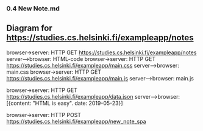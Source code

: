 ### 0.4 New Note.md

## Diagram for https://studies.cs.helsinki.fi/exampleapp/notes

browser->server: HTTP GET https://studies.cs.helsinki.fi/exampleapp/notes
server-->browser: HTML-code
browser->server: HTTP GET https://studies.cs.helsinki.fi/exampleapp/main.css
server-->browser: main.css
browser->server: HTTP GET https://studies.cs.helsinki.fi/exampleapp/main.js
server-->browser: main.js

browser->server: HTTP GET https://studies.cs.helsinki.fi/exampleapp/data.json
server-->browser: [{content: "HTML is easy". date: 2019-05-23}]

browser->server: HTTP POST https://studies.cs.helsinki.fi/exampleapp/new_note_spa

